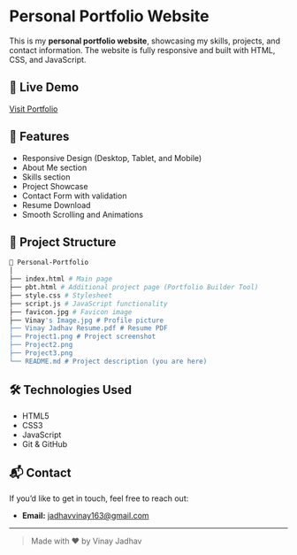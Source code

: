 # Personal Portfolio Website

This is my **personal portfolio website**, showcasing my skills, projects, and contact information. The website is fully responsive and built with HTML, CSS, and JavaScript.

## 🔗 Live Demo

[Visit Portfolio](https://vinayjadhav163.github.io/Personal-Portfolio/)

## 🚀 Features

- Responsive Design (Desktop, Tablet, and Mobile)
- About Me section
- Skills section
- Project Showcase
- Contact Form with validation
- Resume Download
- Smooth Scrolling and Animations

## 📂 Project Structure
```bash
📁 Personal-Portfolio
│
├── index.html # Main page
├── pbt.html # Additional project page (Portfolio Builder Tool)
├── style.css # Stylesheet
├── script.js # JavaScript functionality
├── favicon.jpg # Favicon image
├── Vinay's Image.jpg # Profile picture
├── Vinay Jadhav Resume.pdf # Resume PDF
├── Project1.png # Project screenshot
├── Project2.png
├── Project3.png
└── README.md # Project description (you are here)
```


## 🛠️ Technologies Used

- HTML5
- CSS3
- JavaScript
- Git & GitHub

## 📬 Contact

If you’d like to get in touch, feel free to reach out:

- **Email:** jadhavvinay163@gmail.com
---

> Made with ❤️ by Vinay Jadhav
